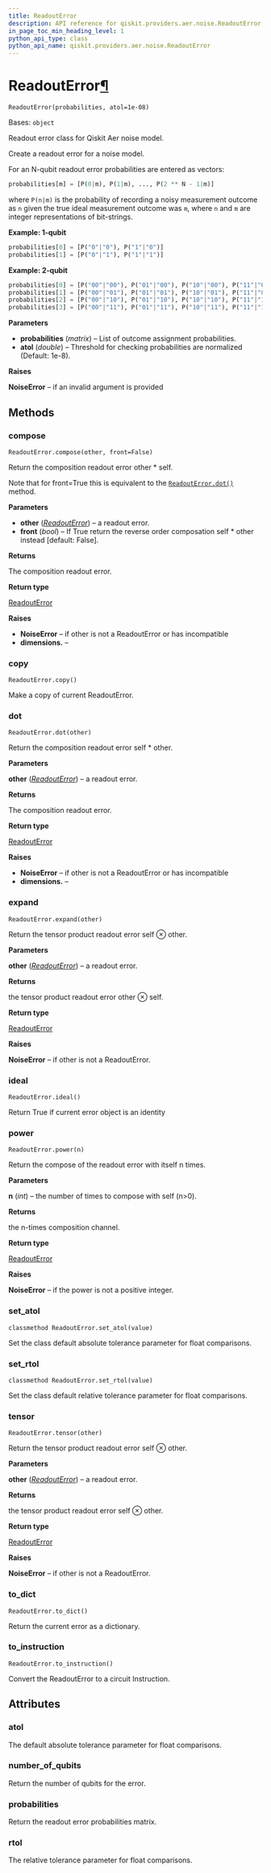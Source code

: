 ```yaml
---
title: ReadoutError
description: API reference for qiskit.providers.aer.noise.ReadoutError
in_page_toc_min_heading_level: 1
python_api_type: class
python_api_name: qiskit.providers.aer.noise.ReadoutError
---
```


# ReadoutError[¶](#readouterror "Permalink to this headline")

<span id="qiskit.providers.aer.noise.ReadoutError" />

`ReadoutError(probabilities, atol=1e-08)`

Bases: `object`

Readout error class for Qiskit Aer noise model.

Create a readout error for a noise model.

For an N-qubit readout error probabilities are entered as vectors:

```python
probabilities[m] = [P(0|m), P(1|m), ..., P(2 ** N - 1|m)]
```

where `P(n|m)` is the probability of recording a noisy measurement outcome as `n` given the true ideal measurement outcome was `m`, where `n` and `m` are integer representations of bit-strings.

**Example: 1-qubit**

```python
probabilities[0] = [P("0"|"0"), P("1"|"0")]
probabilities[1] = [P("0"|"1"), P("1"|"1")]
```

**Example: 2-qubit**

```python
probabilities[0] = [P("00"|"00"), P("01"|"00"), P("10"|"00"), P("11"|"00")]
probabilities[1] = [P("00"|"01"), P("01"|"01"), P("10"|"01"), P("11"|"01")]
probabilities[2] = [P("00"|"10"), P("01"|"10"), P("10"|"10"), P("11"|"10")]
probabilities[3] = [P("00"|"11"), P("01"|"11"), P("10"|"11"), P("11"|"11")]
```

**Parameters**

*   **probabilities** (*matrix*) – List of outcome assignment probabilities.
*   **atol** (*double*) – Threshold for checking probabilities are normalized (Default: 1e-8).

**Raises**

**NoiseError** – if an invalid argument is provided

## Methods

### compose

<span id="qiskit.providers.aer.noise.ReadoutError.compose" />

`ReadoutError.compose(other, front=False)`

Return the composition readout error other \* self.

Note that for front=True this is equivalent to the [`ReadoutError.dot()`](qiskit.providers.aer.noise.ReadoutError#dot "qiskit.providers.aer.noise.ReadoutError.dot") method.

**Parameters**

*   **other** ([*ReadoutError*](qiskit.providers.aer.noise.ReadoutError "qiskit.providers.aer.noise.ReadoutError")) – a readout error.
*   **front** (*bool*) – If True return the reverse order composation self \* other instead \[default: False].

**Returns**

The composition readout error.

**Return type**

[ReadoutError](qiskit.providers.aer.noise.ReadoutError "qiskit.providers.aer.noise.ReadoutError")

**Raises**

*   **NoiseError** – if other is not a ReadoutError or has incompatible
*   **dimensions.** –

### copy

<span id="qiskit.providers.aer.noise.ReadoutError.copy" />

`ReadoutError.copy()`

Make a copy of current ReadoutError.

### dot

<span id="qiskit.providers.aer.noise.ReadoutError.dot" />

`ReadoutError.dot(other)`

Return the composition readout error self \* other.

**Parameters**

**other** ([*ReadoutError*](qiskit.providers.aer.noise.ReadoutError "qiskit.providers.aer.noise.ReadoutError")) – a readout error.

**Returns**

The composition readout error.

**Return type**

[ReadoutError](qiskit.providers.aer.noise.ReadoutError "qiskit.providers.aer.noise.ReadoutError")

**Raises**

*   **NoiseError** – if other is not a ReadoutError or has incompatible
*   **dimensions.** –

### expand

<span id="qiskit.providers.aer.noise.ReadoutError.expand" />

`ReadoutError.expand(other)`

Return the tensor product readout error self ⊗ other.

**Parameters**

**other** ([*ReadoutError*](qiskit.providers.aer.noise.ReadoutError "qiskit.providers.aer.noise.ReadoutError")) – a readout error.

**Returns**

the tensor product readout error other ⊗ self.

**Return type**

[ReadoutError](qiskit.providers.aer.noise.ReadoutError "qiskit.providers.aer.noise.ReadoutError")

**Raises**

**NoiseError** – if other is not a ReadoutError.

### ideal

<span id="qiskit.providers.aer.noise.ReadoutError.ideal" />

`ReadoutError.ideal()`

Return True if current error object is an identity

### power

<span id="qiskit.providers.aer.noise.ReadoutError.power" />

`ReadoutError.power(n)`

Return the compose of the readout error with itself n times.

**Parameters**

**n** (*int*) – the number of times to compose with self (n>0).

**Returns**

the n-times composition channel.

**Return type**

[ReadoutError](qiskit.providers.aer.noise.ReadoutError "qiskit.providers.aer.noise.ReadoutError")

**Raises**

**NoiseError** – if the power is not a positive integer.

### set\_atol

<span id="qiskit.providers.aer.noise.ReadoutError.set_atol" />

`classmethod ReadoutError.set_atol(value)`

Set the class default absolute tolerance parameter for float comparisons.

### set\_rtol

<span id="qiskit.providers.aer.noise.ReadoutError.set_rtol" />

`classmethod ReadoutError.set_rtol(value)`

Set the class default relative tolerance parameter for float comparisons.

### tensor

<span id="qiskit.providers.aer.noise.ReadoutError.tensor" />

`ReadoutError.tensor(other)`

Return the tensor product readout error self ⊗ other.

**Parameters**

**other** ([*ReadoutError*](qiskit.providers.aer.noise.ReadoutError "qiskit.providers.aer.noise.ReadoutError")) – a readout error.

**Returns**

the tensor product readout error self ⊗ other.

**Return type**

[ReadoutError](qiskit.providers.aer.noise.ReadoutError "qiskit.providers.aer.noise.ReadoutError")

**Raises**

**NoiseError** – if other is not a ReadoutError.

### to\_dict

<span id="qiskit.providers.aer.noise.ReadoutError.to_dict" />

`ReadoutError.to_dict()`

Return the current error as a dictionary.

### to\_instruction

<span id="qiskit.providers.aer.noise.ReadoutError.to_instruction" />

`ReadoutError.to_instruction()`

Convert the ReadoutError to a circuit Instruction.

## Attributes

<span id="qiskit.providers.aer.noise.ReadoutError.atol" />

### atol

The default absolute tolerance parameter for float comparisons.

<span id="qiskit.providers.aer.noise.ReadoutError.number_of_qubits" />

### number\_of\_qubits

Return the number of qubits for the error.

<span id="qiskit.providers.aer.noise.ReadoutError.probabilities" />

### probabilities

Return the readout error probabilities matrix.

<span id="qiskit.providers.aer.noise.ReadoutError.rtol" />

### rtol

The relative tolerance parameter for float comparisons.

